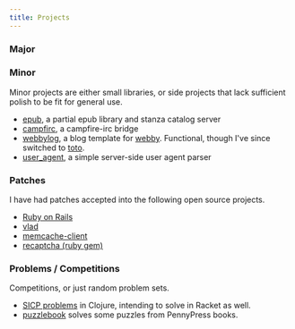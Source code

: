 ```yaml
---
title: Projects
---
```


### Major


### Minor

Minor projects are either small libraries, or side projects that lack sufficient
polish to be fit for general use.

- [epub](http://github.com/jamie/epub), a partial epub library and stanza catalog server
- [campfirc](http://github.com/jamie/campfirc), a campfire-irc bridge
- [webbylog](http://github.com/jamie/webbylog), a blog template for [webby](http://webby.rubyforge.org/). Functional, though I've since switched to [toto](http://github.com/cloudhead/toto).
- [user_agent](http://github.com/jamie/user_agent), a simple server-side user agent parser


### Patches

I have had patches accepted into the following open source projects.

- [Ruby on Rails](http://rubyonrails.org/)
- [vlad](http://blog.zenspider.com/2009/03/vlad-version-130-has-been-rele.html)
- [memcache-client](http://github.com/mperham/memcache-client/tree/master)
- [recaptcha (ruby gem)](http://github.com/ambethia/recaptcha)

### Problems / Competitions

Competitions, or just random problem sets.

- [SICP problems](http://github.com/jamie/sicp) in Clojure, intending to solve in Racket as well.
- [puzzlebook](http://github.com/jamie/puzzlebook) solves some puzzles from PennyPress books.
